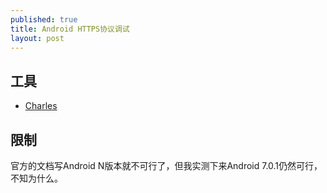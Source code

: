 ```yaml
---
published: true
title: Android HTTPS协议调试
layout: post
---
```


## 工具
* [Charles](https://www.charlesproxy.com/)

## 限制
官方的文档写Android N版本就不可行了，但我实测下来Android 7.0.1仍然可行，不知为什么。